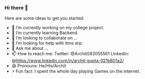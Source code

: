 ### Hi there 👋

Here are some ideas to get you started:

- 🔭 I’m currently working on my college project.
- 🌱 I’m currently learning Backend.
- 👯 I’m looking to collaborate on ...
- 🤔 I’m looking for help with ttms erp.
- 💬 Ask me about ...
- 📫 How to reach me: Twitter: @ArchitG83055561
                       Linkedin: @https://www.linkedin.com/in/archit-gupta-021b801a2/
- 😄 Pronouns: He/His/Archit
- ⚡ Fun fact: I spent the whole day playing Games on the internet.
